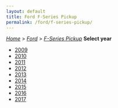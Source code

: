 ```yaml
---
layout: default
title: Ford F-Series Pickup
permalink: /ford/f-series-pickup/
---
```

[*Home*](/) > [*Ford*](/ford/) > [*F-Series Pickup*](/ford/f-series-pickup/)
**Select year**
- [2009](/ford/f-series-pickup/2009/)
- [2010](/ford/f-series-pickup/2010/)
- [2011](/ford/f-series-pickup/2011/)
- [2012](/ford/f-series-pickup/2012/)
- [2013](/ford/f-series-pickup/2013/)
- [2014](/ford/f-series-pickup/2014/)
- [2015](/ford/f-series-pickup/2015/)
- [2016](/ford/f-series-pickup/2016/)
- [2017](/ford/f-series-pickup/2017/)
